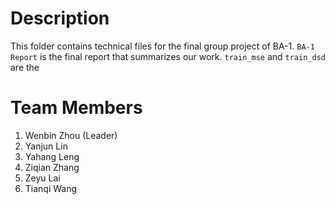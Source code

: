 # Description

This folder contains technical files for the final group project of BA-1.
```BA-1 Report``` is the final report that summarizes our work.
```train_mse``` and ```train_dsd``` are the 

# Team Members

1. Wenbin Zhou (Leader)
2. Yanjun Lin
3. Yahang Leng
4. Ziqian Zhang
5. Zeyu Lai
6. Tianqi Wang
